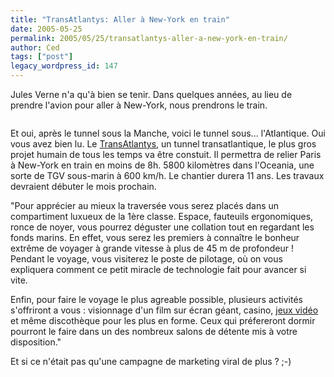 ```yaml
---
title: "TransAtlantys: Aller à New-York en train"
date: 2005-05-25
permalink: 2005/05/25/transatlantys-aller-a-new-york-en-train/
author: Ced
tags: ["post"]
legacy_wordpress_id: 147
---
```


Jules Verne n'a qu'à bien se tenir. Dans quelques années, au lieu de prendre l'avion pour aller à New-York, nous prendrons le train.

[<img src="http://64k.be/wp-content/uploads/2006/general/transatlantys.jpg" alt="">](http://64k.be)

Et oui, après le tunnel sous la Manche, voici le tunnel sous... l'Atlantique. Oui vous avez bien lu. Le [TransAtlantys](http://www.transatlantys.com/), un tunnel transatlantique, le plus gros projet humain de tous les temps va être constuit. Il permettra de relier Paris à New-York en train en moins de 8h. 5800 kilomètres dans l'Oceania, une sorte de TGV sous-marin à 600 km/h. Le chantier durera 11 ans. Les travaux devraient débuter le mois prochain.

<!-- excerpt -->

"Pour apprécier au mieux la traversée vous serez placés dans un compartiment luxueux de la 1ère classe. Espace, fauteuils ergonomiques, ronce de noyer, vous pourrez déguster une collation tout en regardant les fonds marins. En effet, vous serez les premiers à connaître le bonheur extrême de voyager à grande vitesse à plus de 45 m de profondeur&nbsp;! Pendant le voyage, vous visiterez le poste de pilotage, où on vous expliquera comment ce petit miracle de technologie fait pour avancer si vite.

Enfin, pour faire le voyage le plus agreable possible, plusieurs activités s'offriront a vous&nbsp;: visionnage d'un film sur écran géant, casino, [jeux vidéo](http://64k.be/index.php/Jeux) et même discothèque pour les plus en forme. Ceux qui préfereront dormir pourront le faire dans un des nombreux salons de détente mis à votre disposition."

Et si ce n'était pas qu'une campagne de marketing viral de plus&nbsp;? ;-)
